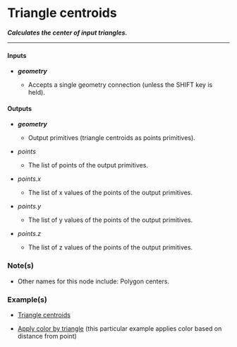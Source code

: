 # Triangle centroids

**_Calculates the center of input triangles._**

---


#### Inputs

* **_geometry_**

  * Accepts a single geometry connection (unless the SHIFT key is held).


#### Outputs

* **_geometry_**

  * Output primitives (triangle centroids as points primitives).

* _points_

  * The list of points of the output primitives.

* _points.x_

  * The list of x values of the points of the output primitives.

* _points.y_

  * The list of y values of the points of the output primitives.

* _points.z_

  * The list of z values of the points of the output primitives.


### Note(s)

* Other names for this node include: Polygon centers.


### Example(s)

* <a href="https://creator.trimble.com/graph?assetURI=whp:1b92fb94-6002-4c27-86e1-cc6492d3b9bf&version=latest" target="_blank">Triangle centroids</a>

* <a href="https://creator.trimble.com/graph?assetURI=whp:590a937e-dc33-460e-8655-9d5363f5ab16&version=latest" target="_blank">Apply color by triangle</a> (this particular example applies color based on distance from point)
